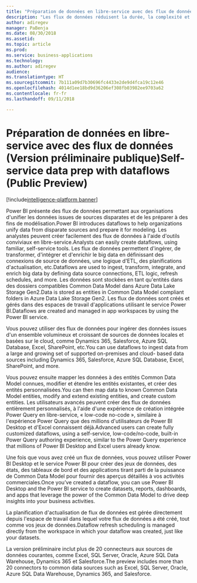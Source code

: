 ```yaml
---
title: "Préparation de données en libre-service avec des flux de données"
description: "Les flux de données réduisent la durée, la complexité et le coût de développement des analyses commerciales réalisées à partir de données couvrant plusieurs applications de gestion et sources de données."
author: adiregev
manager: PaBenja
ms.date: 08/30/2018
ms.assetid: 
ms.topic: article
ms.prod: 
ms.service: business-applications
ms.technology: 
ms.author: adiregev
audience: 
ms.translationtype: HT
ms.sourcegitcommit: 7b111a09d7b30696fc4433e2de9d4fca19c12e46
ms.openlocfilehash: 4014d1ee18bd9d36206ef308fb03982ee9703a62
ms.contentlocale: fr-fr
ms.lasthandoff: 09/11/2018

---
```


# <a name="self-service-data-prep-with-dataflows-public-preview"></a><span data-ttu-id="55968-103">Préparation de données en libre-service avec des flux de données (Version préliminaire publique)</span><span class="sxs-lookup"><span data-stu-id="55968-103">Self-service data prep with dataflows (Public Preview)</span></span>

[!include[intelligence-platform banner](../../includes/intelligence-platform.md)]

<span data-ttu-id="55968-104">Power BI présente des flux de données permettant aux organisations d'unifier les données issues de sources disparates et de les préparer à des fins de modélisation.</span><span class="sxs-lookup"><span data-stu-id="55968-104">Power BI introduces dataflows to help organizations unify data from disparate sources and prepare it for modeling.</span></span> <span data-ttu-id="55968-105">Les analystes peuvent créer facilement des flux de données à l'aide d'outils conviviaux en libre-service.</span><span class="sxs-lookup"><span data-stu-id="55968-105">Analysts can easily create dataflows, using familiar, self-service tools.</span></span> <span data-ttu-id="55968-106">Les flux de données permettent d'ingérer, de transformer, d'intégrer et d'enrichir le big data en définissant des connexions de source de données, une logique d'ETL, des planifications d'actualisation, etc.</span><span class="sxs-lookup"><span data-stu-id="55968-106">Dataflows are used to ingest, transform, integrate, and enrich big data by defining data source connections, ETL logic, refresh schedules, and more.</span></span> <span data-ttu-id="55968-107">Les données sont stockées en tant qu'entités dans des dossiers compatibles Common Data Model dans Azure Data Lake Storage Gen2.</span><span class="sxs-lookup"><span data-stu-id="55968-107">Data is stored as entities in Common Data Model compliant folders in Azure Data Lake Storage Gen2.</span></span> <span data-ttu-id="55968-108">Les flux de données sont créés et gérés dans des espaces de travail d'applications utilisant le service Power BI.</span><span class="sxs-lookup"><span data-stu-id="55968-108">Dataflows are created and managed in app workspaces by using the Power BI service.</span></span>   

<span data-ttu-id="55968-109">Vous pouvez utiliser des flux de données pour ingérer des données issues d'un ensemble volumineux et croissant de sources de données locales et basées sur le cloud, comme Dynamics 365, Salesforce, Azure SQL Database, Excel, SharePoint, etc.</span><span class="sxs-lookup"><span data-stu-id="55968-109">You can use dataflows to ingest data from a large and growing set of supported on-premises and cloud- based data sources including Dynamics 365, Salesforce, Azure SQL Database, Excel, SharePoint, and more.</span></span>

<span data-ttu-id="55968-110">Vous pouvez ensuite mapper les données à des entités Common Data Model connues, modifier et étendre les entités existantes, et créer des entités personnalisées.</span><span class="sxs-lookup"><span data-stu-id="55968-110">You can then map data to known Common Data Model entities, modify and extend existing entities, and create custom entities.</span></span> <span data-ttu-id="55968-111">Les utilisateurs avancés peuvent créer des flux de données entièrement personnalisés, à l'aide d'une expérience de création intégrée Power Query en libre-service, « low-code no-code », similaire à l'expérience Power Query que des millions d'utilisateurs de Power BI Desktop et d'Excel connaissent déjà.</span><span class="sxs-lookup"><span data-stu-id="55968-111">Advanced users can create fully customized dataflows, using a self-service, low-code/no-code, built-in Power Query authoring experience, similar to the Power Query experience that millions of Power BI Desktop and Excel users already know.</span></span>  

<span data-ttu-id="55968-112">Une fois que vous avez créé un flux de données, vous pouvez utiliser Power BI Desktop et le service Power BI pour créer des jeux de données, des états, des tableaux de bord et des applications tirant parti de la puissance de Common Data Model pour fournir des aperçus détaillés à vos activités commerciales.</span><span class="sxs-lookup"><span data-stu-id="55968-112">Once you’ve created a dataflow, you can use Power BI Desktop and the Power BI service to create datasets, reports, dashboards, and apps that leverage the power of the Common Data Model to drive deep insights into your business activities.</span></span> 

<span data-ttu-id="55968-113">La planification d'actualisation de flux de données est gérée directement depuis l'espace de travail dans lequel votre flux de données a été créé, tout comme vos jeux de données.</span><span class="sxs-lookup"><span data-stu-id="55968-113">Dataflow refresh scheduling is managed directly from the workspace in which your dataflow was created, just like your datasets.</span></span> 

<span data-ttu-id="55968-114">La version préliminaire inclut plus de 20 connecteurs aux sources de données courantes, comme Excel, SQL Server, Oracle, Azure SQL Data Warehouse, Dynamics 365 et Salesforce.</span><span class="sxs-lookup"><span data-stu-id="55968-114">The preview includes more than 20 connectors to common data sources such as Excel, SQL Server, Oracle, Azure SQL Data Warehouse, Dynamics 365, and Salesforce.</span></span> 

